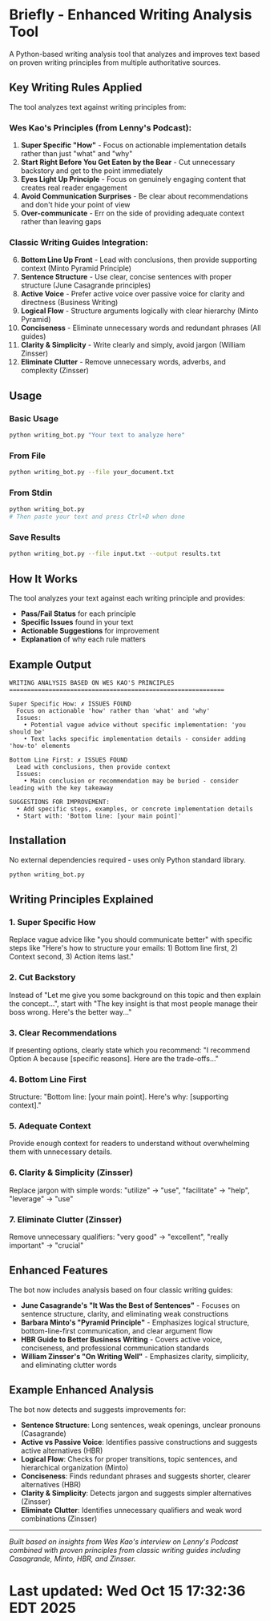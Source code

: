 # Briefly - Enhanced Writing Analysis Tool

A Python-based writing analysis tool that analyzes and improves text based on proven writing principles from multiple authoritative sources.

## Key Writing Rules Applied

The tool analyzes text against writing principles from:

### Wes Kao's Principles (from Lenny's Podcast):
1. **Super Specific "How"** - Focus on actionable implementation details rather than just "what" and "why"
2. **Start Right Before You Get Eaten by the Bear** - Cut unnecessary backstory and get to the point immediately  
3. **Eyes Light Up Principle** - Focus on genuinely engaging content that creates real reader engagement
4. **Avoid Communication Surprises** - Be clear about recommendations and don't hide your point of view
5. **Over-communicate** - Err on the side of providing adequate context rather than leaving gaps

### Classic Writing Guides Integration:
6. **Bottom Line Up Front** - Lead with conclusions, then provide supporting context (Minto Pyramid Principle)
7. **Sentence Structure** - Use clear, concise sentences with proper structure (June Casagrande principles)
8. **Active Voice** - Prefer active voice over passive voice for clarity and directness (Business Writing)
9. **Logical Flow** - Structure arguments logically with clear hierarchy (Minto Pyramid)
10. **Conciseness** - Eliminate unnecessary words and redundant phrases (All guides)
11. **Clarity & Simplicity** - Write clearly and simply, avoid jargon (William Zinsser)
12. **Eliminate Clutter** - Remove unnecessary words, adverbs, and complexity (Zinsser)

## Usage

### Basic Usage
```bash
python writing_bot.py "Your text to analyze here"
```

### From File
```bash
python writing_bot.py --file your_document.txt
```

### From Stdin
```bash
python writing_bot.py
# Then paste your text and press Ctrl+D when done
```

### Save Results
```bash
python writing_bot.py --file input.txt --output results.txt
```

## How It Works

The tool analyzes your text against each writing principle and provides:

- **Pass/Fail Status** for each principle
- **Specific Issues** found in your text
- **Actionable Suggestions** for improvement
- **Explanation** of why each rule matters

## Example Output

```
WRITING ANALYSIS BASED ON WES KAO'S PRINCIPLES
============================================================

Super Specific How: ✗ ISSUES FOUND
  Focus on actionable 'how' rather than 'what' and 'why'
  Issues:
    • Potential vague advice without specific implementation: 'you should be'
    • Text lacks specific implementation details - consider adding 'how-to' elements

Bottom Line First: ✗ ISSUES FOUND  
  Lead with conclusions, then provide context
  Issues:
    • Main conclusion or recommendation may be buried - consider leading with the key takeaway

SUGGESTIONS FOR IMPROVEMENT:
  • Add specific steps, examples, or concrete implementation details
  • Start with: 'Bottom line: [your main point]'
```

## Installation

No external dependencies required - uses only Python standard library.

```bash
python writing_bot.py
```

## Writing Principles Explained

### 1. Super Specific How
Replace vague advice like "you should communicate better" with specific steps like "Here's how to structure your emails: 1) Bottom line first, 2) Context second, 3) Action items last."

### 2. Cut Backstory  
Instead of "Let me give you some background on this topic and then explain the concept...", start with "The key insight is that most people manage their boss wrong. Here's the better way..."

### 3. Clear Recommendations
If presenting options, clearly state which you recommend: "I recommend Option A because [specific reasons]. Here are the trade-offs..."

### 4. Bottom Line First
Structure: "Bottom line: [your main point]. Here's why: [supporting context]."

### 5. Adequate Context
Provide enough context for readers to understand without overwhelming them with unnecessary details.

### 6. Clarity & Simplicity (Zinsser)
Replace jargon with simple words: "utilize" → "use", "facilitate" → "help", "leverage" → "use"

### 7. Eliminate Clutter (Zinsser)
Remove unnecessary qualifiers: "very good" → "excellent", "really important" → "crucial"

## Enhanced Features

The bot now includes analysis based on four classic writing guides:

- **June Casagrande's "It Was the Best of Sentences"** - Focuses on sentence structure, clarity, and eliminating weak constructions
- **Barbara Minto's "Pyramid Principle"** - Emphasizes logical structure, bottom-line-first communication, and clear argument flow  
- **HBR Guide to Better Business Writing** - Covers active voice, conciseness, and professional communication standards
- **William Zinsser's "On Writing Well"** - Emphasizes clarity, simplicity, and eliminating clutter words

## Example Enhanced Analysis

The bot now detects and suggests improvements for:
- **Sentence Structure**: Long sentences, weak openings, unclear pronouns (Casagrande)
- **Active vs Passive Voice**: Identifies passive constructions and suggests active alternatives (HBR)
- **Logical Flow**: Checks for proper transitions, topic sentences, and hierarchical organization (Minto)
- **Conciseness**: Finds redundant phrases and suggests shorter, clearer alternatives (HBR)
- **Clarity & Simplicity**: Detects jargon and suggests simpler alternatives (Zinsser)
- **Eliminate Clutter**: Identifies unnecessary qualifiers and weak word combinations (Zinsser)

---

*Built based on insights from Wes Kao's interview on Lenny's Podcast combined with proven principles from classic writing guides including Casagrande, Minto, HBR, and Zinsser.*
# Last updated: Wed Oct 15 17:32:36 EDT 2025
